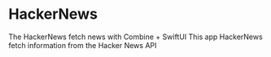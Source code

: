 # HackerNews
The HackerNews fetch news with Combine + SwiftUI 
This app HackerNews fetch information from the Hacker News API
